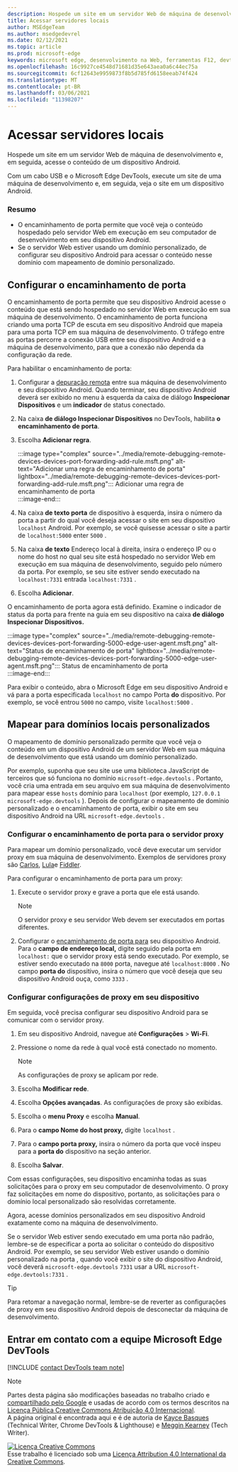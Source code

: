 ```yaml
---
description: Hospede um site em um servidor Web de máquina de desenvolvimento e acesse o conteúdo de um dispositivo Android.
title: Acessar servidores locais
author: MSEdgeTeam
ms.author: msedgedevrel
ms.date: 02/12/2021
ms.topic: article
ms.prod: microsoft-edge
keywords: microsoft edge, desenvolvimento na Web, ferramentas F12, devtools
ms.openlocfilehash: 16c9927ce4548d71681d35e643aea0a6c44ec75a
ms.sourcegitcommit: 6cf12643e9959873f8b5d785fd6158eeab74f424
ms.translationtype: MT
ms.contentlocale: pt-BR
ms.lasthandoff: 03/06/2021
ms.locfileid: "11398207"
---
```

<!-- Copyright Kayce Basques 

   Licensed under the Apache License, Version 2.0 (the "License");
   you may not use this file except in compliance with the License.
   You may obtain a copy of the License at

       https://www.apache.org/licenses/LICENSE-2.0

   Unless required by applicable law or agreed to in writing, software
   distributed under the License is distributed on an "AS IS" BASIS,
   WITHOUT WARRANTIES OR CONDITIONS OF ANY KIND, either express or implied.
   See the License for the specific language governing permissions and
   limitations under the License.  -->  

# <a name="access-local-servers"></a>Acessar servidores locais  

Hospede um site em um servidor Web de máquina de desenvolvimento e, em seguida, acesse o conteúdo de um dispositivo Android.  

Com um cabo USB e o Microsoft Edge DevTools, execute um site de uma máquina de desenvolvimento e, em seguida, veja o site em um dispositivo Android.  

### <a name="summary"></a>Resumo  

*   O encaminhamento de porta permite que você veja o conteúdo hospedado pelo servidor Web em execução em seu computador de desenvolvimento em seu dispositivo Android.  
*   Se o servidor Web estiver usando um domínio personalizado, de configurar seu dispositivo Android para acessar o conteúdo nesse domínio com mapeamento de domínio personalizado.  

## <a name="set-up-port-forwarding"></a>Configurar o encaminhamento de porta  

O encaminhamento de porta permite que seu dispositivo Android acesse o conteúdo que está sendo hospedado no servidor Web em execução em sua máquina de desenvolvimento.  O encaminhamento de porta funciona criando uma porta TCP de escuta em seu dispositivo Android que mapeia para uma porta TCP em sua máquina de desenvolvimento.  O tráfego entre as portas percorre a conexão USB entre seu dispositivo Android e a máquina de desenvolvimento, para que a conexão não dependa da configuração da rede.  

Para habilitar o encaminhamento de porta:  

1.  Configurar a [depuração remota][RemoteDebuggingGettingStarted] entre sua máquina de desenvolvimento e seu dispositivo Android.  Quando terminar, seu dispositivo Android deverá ser exibido no menu à esquerda da caixa de diálogo **Inspecionar Dispositivos** e um **indicador** de status conectado.  
1.  Na caixa **de diálogo Inspecionar Dispositivos** no DevTools, habilita **o encaminhamento de porta**.  
1.  Escolha **Adicionar regra**.  
    
    :::image type="complex" source="../media/remote-debugging-remote-devices-devices-port-forwarding-add-rule.msft.png" alt-text="Adicionar uma regra de encaminhamento de porta" lightbox="../media/remote-debugging-remote-devices-devices-port-forwarding-add-rule.msft.png":::
       Adicionar uma regra de encaminhamento de porta  
    :::image-end:::  
    
1.  Na caixa **de texto porta** de dispositivo à esquerda, insira o número da porta a partir do qual você deseja acessar o site em seu dispositivo `localhost` Android.  Por exemplo, se você quisesse acessar o site a partir de `localhost:5000` enter `5000` .  
1.  Na caixa **de texto** Endereço local à direita, insira o endereço IP ou o nome do host no qual seu site está hospedado no servidor Web em execução em sua máquina de desenvolvimento, seguido pelo número da porta.  Por exemplo, se seu site estiver sendo executado na `localhost:7331` entrada `localhost:7331` .  
1.  Escolha **Adicionar**.  
    
O encaminhamento de porta agora está definido.  Examine o indicador de status da porta para frente na guia em seu dispositivo na caixa **de diálogo Inspecionar Dispositivos.**  

:::image type="complex" source="../media/remote-debugging-remote-devices-devices-port-forwarding-5000-edge-user-agent.msft.png" alt-text="Status de encaminhamento de porta" lightbox="../media/remote-debugging-remote-devices-devices-port-forwarding-5000-edge-user-agent.msft.png":::
   Status de encaminhamento de porta  
:::image-end:::  

Para exibir o conteúdo, abra o Microsoft Edge em seu dispositivo Android e vá para a porta especificada `localhost` no campo Porta **do** dispositivo.  Por exemplo, se você entrou `5000` no campo, visite `localhost:5000` .  

## <a name="map-to-custom-local-domains"></a>Mapear para domínios locais personalizados  

O mapeamento de domínio personalizado permite que você veja o conteúdo em um dispositivo Android de um servidor Web em sua máquina de desenvolvimento que está usando um domínio personalizado.  

Por exemplo, suponha que seu site use uma biblioteca JavaScript de terceiros que só funciona no domínio `microsoft-edge.devtools` .  Portanto, você cria uma entrada em seu arquivo em sua máquina de desenvolvimento para mapear esse `hosts` domínio para `localhost` \(por exemplo, `127.0.0.1 microsoft-edge.devtools` \).  Depois de configurar o mapeamento de domínio personalizado e o encaminhamento de porta, exibir o site em seu dispositivo Android na URL `microsoft-edge.devtools` .  

### <a name="set-up-port-forwarding-to-proxy-server"></a>Configurar o encaminhamento de porta para o servidor proxy  

Para mapear um domínio personalizado, você deve executar um servidor proxy em sua máquina de desenvolvimento.  Exemplos de servidores proxy são [Carlos][CharlesWebDebuggingProxy], [Lula][SquidOptimisingWebDelivery]e [Fiddler][FiddlerWebDebuggingProxy].  

Para configurar o encaminhamento de porta para um proxy:  

1.  Execute o servidor proxy e grave a porta que ele está usando.  
    
    > [!NOTE]
    > O servidor proxy e seu servidor Web devem ser executados em portas diferentes.  
    
1.  Configurar o [encaminhamento de porta para](#set-up-port-forwarding) seu dispositivo Android.  Para o **campo de endereço local,** digite seguido pela porta em `localhost:` que o servidor proxy está sendo executado.  Por exemplo, se estiver sendo executado na `8000` porta, navegue até `localhost:8000` .  No campo **porta do** dispositivo, insira o número que você deseja que seu dispositivo Android ouça, como `3333` .  
    
### <a name="configure-proxy-settings-on-your-device"></a>Configurar configurações de proxy em seu dispositivo  

Em seguida, você precisa configurar seu dispositivo Android para se comunicar com o servidor proxy.  

1.  Em seu dispositivo Android, navegue até **Configurações**  >  **Wi-Fi**.  
1.  Pressione o nome da rede à qual você está conectado no momento.  
    
    > [!NOTE]
    > As configurações de proxy se aplicam por rede.  
    
1.  Escolha **Modificar rede**.  
1.  Escolha **Opções avançadas**.  As configurações de proxy são exibidas.  
1.  Escolha o **menu Proxy** e escolha **Manual**.  
1.  Para o **campo Nome do host proxy,** digite `localhost` .  
1.  Para o **campo porta proxy,** insira o número da porta que você inspeu para a **porta do** dispositivo na seção anterior.  
1.  Escolha **Salvar**.  
    
Com essas configurações, seu dispositivo encaminha todas as suas solicitações para o proxy em seu computador de desenvolvimento.  O proxy faz solicitações em nome do dispositivo, portanto, as solicitações para o domínio local personalizado são resolvidas corretamente.  

Agora, acesse domínios personalizados em seu dispositivo Android exatamente como na máquina de desenvolvimento.  

Se o servidor Web estiver sendo executado em uma porta não padrão, lembre-se de especificar a porta ao solicitar o conteúdo do dispositivo Android.  Por exemplo, se seu servidor Web estiver usando o domínio personalizado na porta , quando você exibir o site do dispositivo Android, você deverá `microsoft-edge.devtools` `7331` usar a URL `microsoft-edge.devtools:7331` .  

> [!TIP]
> Para retomar a navegação normal, lembre-se de reverter as configurações de proxy em seu dispositivo Android depois de desconectar da máquina de desenvolvimento.  

## <a name="getting-in-touch-with-the-microsoft-edge-devtools-team"></a>Entrar em contato com a equipe Microsoft Edge DevTools  

[!INCLUDE [contact DevTools team note](../includes/contact-devtools-team-note.md)]  

<!-- links -->  

[RemoteDebuggingGettingStarted]: ./index.md "Começar com a depuração remota de dispositivos Android | Microsoft Docs"  

[CharlesWebDebuggingProxy]: https://www.charlesproxy.com "Proxy de Depuração da Web de Carlos"  

[SquidOptimisingWebDelivery]: https://www.squid-cache.org "lula : Otimizando a Entrega da Web"  

[FiddlerWebDebuggingProxy]: https://www.telerik.com/fiddler "Fiddler - Proxy de Depuração da Web Gratuito"  

> [!NOTE]
> Partes desta página são modificações baseadas no trabalho criado e [compartilhado pelo Google][GoogleSitePolicies] e usadas de acordo com os termos descritos na [Licença Pública Creative Commons Atribuição 4.0 Internacional][CCA4IL].  
> A página original [](https://developers.google.com/web/tools/chrome-devtools/remote-debugging/local-server) é encontrada aqui e é de autoria de [Kayce Basques][KayceBasques] \(Technical Writer, Chrome DevTools \& Lighthouse\) e [Meggin Kearney][MegginKearney] \(Tech Writer\).  

[![Licença Creative Commons][CCby4Image]][CCA4IL]  
Esse trabalho é licenciado sob uma [Licença Attribution 4.0 International da Creative Commons][CCA4IL].  

[CCA4IL]: https://creativecommons.org/licenses/by/4.0  
[CCby4Image]: https://i.creativecommons.org/l/by/4.0/88x31.png  
[GoogleSitePolicies]: https://developers.google.com/terms/site-policies  
[KayceBasques]: https://developers.google.com/web/resources/contributors/kaycebasques  
[MegginKearney]: https://developers.google.com/web/resources/contributors/megginkearney  
